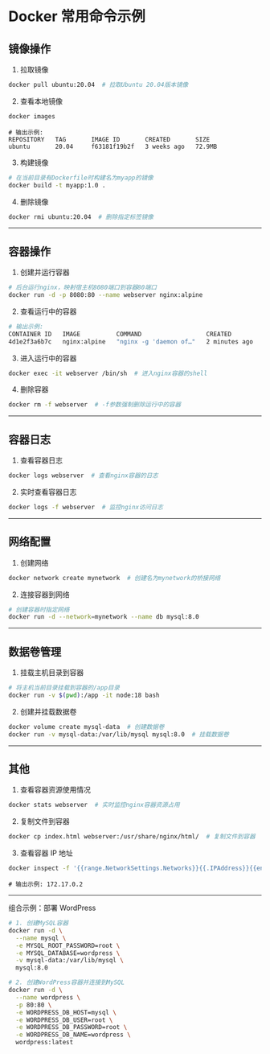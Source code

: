 # Docker 常用命令示例
## 镜像操作
1. 拉取镜像
```bash
docker pull ubuntu:20.04  # 拉取Ubuntu 20.04版本镜像
```
2. 查看本地镜像
```bash
docker images
```
```
# 输出示例:
REPOSITORY   TAG       IMAGE ID       CREATED       SIZE
ubuntu       20.04     f63181f19b2f   3 weeks ago   72.9MB
```
3. 构建镜像
```bash
# 在当前目录有Dockerfile时构建名为myapp的镜像
docker build -t myapp:1.0 .
```
4. 删除镜像
```bash
docker rmi ubuntu:20.04  # 删除指定标签镜像
```
--- 
## 容器操作
1. 创建并运行容器
```bash
# 后台运行nginx，映射宿主机8080端口到容器80端口
docker run -d -p 8080:80 --name webserver nginx:alpine
```
2. 查看运行中的容器
```bash
# 输出示例:
CONTAINER ID   IMAGE          COMMAND                  CREATED          STATUS          PORTS                  NAMES
4d1e2f3a6b7c   nginx:alpine   "nginx -g 'daemon of…"   2 minutes ago    Up 2 minutes    0.0.0.0:8080->80/tcp   webserver
```
3. 进入运行中的容器
```bash
docker exec -it webserver /bin/sh  # 进入nginx容器的shell
```
4. 删除容器
```bash
docker rm -f webserver  # -f参数强制删除运行中的容器
```
--- 
## 容器日志
1. 查看容器日志
```bash
docker logs webserver  # 查看nginx容器的日志
```
2. 实时查看容器日志
```bash
docker logs -f webserver  # 监控nginx访问日志
```
--- 
## 网络配置
1. 创建网络
```bash
docker network create mynetwork  # 创建名为mynetwork的桥接网络
```
2. 连接容器到网络
```bash
# 创建容器时指定网络
docker run -d --network=mynetwork --name db mysql:8.0
```
--- 
## 数据卷管理
1. 挂载主机目录到容器
```bash
# 将主机当前目录挂载到容器的/app目录
docker run -v $(pwd):/app -it node:18 bash
```
2. 创建并挂载数据卷
```bash
docker volume create mysql-data  # 创建数据卷
docker run -v mysql-data:/var/lib/mysql mysql:8.0  # 挂载数据卷
```
--- 
## 其他
1. 查看容器资源使用情况
```bash
docker stats webserver  # 实时监控nginx容器资源占用
```
2. 复制文件到容器
```bash
docker cp index.html webserver:/usr/share/nginx/html/  # 复制文件到容器
```
3. 查看容器 IP 地址
```bash
docker inspect -f '{{range.NetworkSettings.Networks}}{{.IPAddress}}{{end}}' webserver
```
```
# 输出示例: 172.17.0.2
```
--- 
组合示例：部署 WordPress
```bash
# 1. 创建MySQL容器
docker run -d \
  --name mysql \
  -e MYSQL_ROOT_PASSWORD=root \
  -e MYSQL_DATABASE=wordpress \
  -v mysql-data:/var/lib/mysql \
  mysql:8.0

# 2. 创建WordPress容器并连接到MySQL
docker run -d \
  --name wordpress \
  -p 80:80 \
  -e WORDPRESS_DB_HOST=mysql \
  -e WORDPRESS_DB_USER=root \
  -e WORDPRESS_DB_PASSWORD=root \
  -e WORDPRESS_DB_NAME=wordpress \
  wordpress:latest
  ```